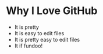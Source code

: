 # Why I Love GitHub

* It is pretty
* It is easy to edit files
* It is pretty easy to edit files
* It if fundoo!
